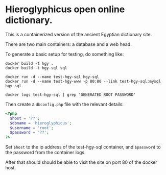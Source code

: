# Hieroglyphicus open online dictionary.

This is a containerized version of the ancient Egyptian dictionary site.

There are two main containers: a database and a web head.

To generate a basic setup for testing, do something like:

```
docker build -t hgy .
docker build -t hgy-sql sql

docker run -d --name test-hgy-sql hgy-sql
docker run -d --name test-hgy-www -p 80:80 --link test-hgy-sql:mysql hgy-sql

docker logs test-hgy-sql | grep 'GENERATED ROOT PASSWORD'
```

Then create a `dbconfig.php` file with the relevant details:
```php
<?php
  $host = '??';
  $dbname = 'hieroglyphicus';
  $username = 'root';
  $password = '??';
?>
```
Set `$host` to the ip address of the test-hgy-sql container, and
`$password` to the password from the container logs.

After that should should be able to visit the site on port 80 of
the docker host.
